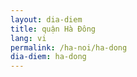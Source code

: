 ```yaml
---
layout: dia-diem
title: quận Hà Đông
lang: vi
permalink: /ha-noi/ha-dong
dia-diem: ha-dong
---
```


